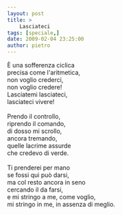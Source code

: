 ```yaml
---
layout: post
title: >
    Lasciateci
tags: [speciale,]
date: 2009-02-04 23:25:00
author: pietro
---
```

È una sofferenza ciclica<br/>precisa come l'aritmetica,<br/>non voglio crederci,<br/>non voglio credere!<br/>Lasciatemi lasciateci,<br/>lasciateci vivere!<br/><br/>Prendo il controllo,<br/>riprendo il comando,<br/>di dosso mi scrollo,<br/>ancora tremando,<br/>quelle lacrime assurde<br/>che credevo di verde.<br/><br/>Ti prenderei per mano<br/>se fossi qui può darsi,<br/>ma col resto ancora in seno<br/>cercando il da farsi,<br/>e mi stringo a me, come voglio,<br/>mi stringo in me, in assenza di meglio.
